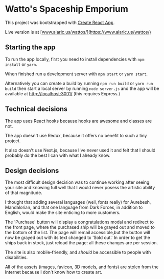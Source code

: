 # Watto's Spaceship Emporium

This project was bootstrapped with [Create React App](https://github.com/facebook/create-react-app).

Live version is at [www.alaric.us/wattos/](https://www.alaric.us/wattos/)

## Starting the app
To run the app locally, first you need to install dependencies with `npm install` or `yarn`.

When finished run a development server with `npm start` or `yarn start`.

Alternatively you can create a build by running `npm run build` or `yarn run build` then start a local server by running `node server.js` and the app will be available at [http://localhost:3001/](http://localhost:3001/) (this requires Express.)

## Technical decisions

The app uses React hooks because hooks are awesome and classes are not.

The app doesn't use Redux, because it offers no benefit to such a tiny project.

It also doesn't use Next.js, because I've never used it and felt that I should probably do the best I can with what I already know.

## Design decisions

The most difficult design decision was to continue working after seeing your site and knowing full well that I would never posess the artistic ability of that magnitude.

I thought that adding several languages (well, fonts really) for Aurebesh, Mandalorian, and that one language from Dark Forces, in addition to English, would make the site enticing to more customers.

The 'Purchase' button will display a congratulations modal and redirect to the front page, where the purchased ship will be grayed out and moved to the bottom of the list. The page will remail accessible,but the button will now be grayed out with its text changed to 'Sold out.' In order to get the ships back in stock, just reload the page: all these changes are per session.

The site is also mobile-friendly, and _should_ be accessible to people with disabilities.

All of the assets (images, favicon, 3D models, and fonts) are stolen from the Internet because I don't know how to create art.

